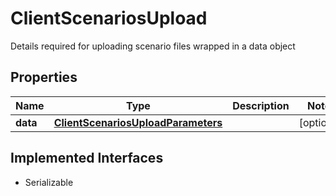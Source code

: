

# ClientScenariosUpload

Details required for uploading scenario files wrapped in a data object

## Properties

Name | Type | Description | Notes
------------ | ------------- | ------------- | -------------
**data** | [**ClientScenariosUploadParameters**](ClientScenariosUploadParameters.md) |  |  [optional]


## Implemented Interfaces

* Serializable


